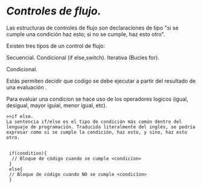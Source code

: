 # _Controles de flujo._

Las estructuras de controles de flujo son declaraciones de tipo "si se cumple una condición haz esto; si no se cumple, haz esto otro". 

Existen tres tipos de un control de flujo:

Secuencial.
Condicional (if else,switch).
Iterativa (Bucles for).

Condicional.

Estás permiten decidir que codigo se debe ejecutar a partir del resultado de una evaluación .

Para evaluar una condicion se hace uso de los operadores logicos (igual, desigual, mayor iguial, menor igual, etc).

    >>if else.
    La sentencia if/else es el tipo de condición más común dentro del lenguaje de programación. Traducida literalmente del inglés, se podría expresar como si se cumple la condición, haz esto, y sino, haz esto otro.

    
     if(condition){
      // Bloque de código cuando se cumple <condicíon>
     }
     else{
     // Bloque de código cuando NO se cumple <condicíon>
     }    



